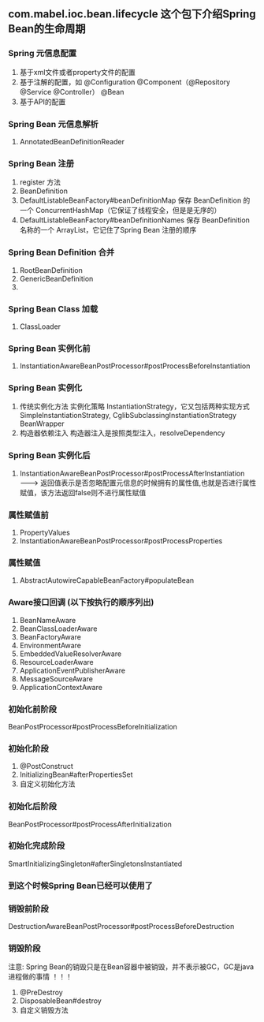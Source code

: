 ## com.mabel.ioc.bean.lifecycle 这个包下介绍Spring Bean的生命周期

### Spring 元信息配置
1. 基于xml文件或者property文件的配置
2. 基于注解的配置，如 @Configuration @Component（@Repository @Service @Controller） @Bean
3. 基于API的配置

### Spring Bean 元信息解析
1. AnnotatedBeanDefinitionReader

### Spring Bean 注册
1. register 方法
2. BeanDefinition
3. DefaultListableBeanFactory#beanDefinitionMap 保存 BeanDefinition 的一个 ConcurrentHashMap（它保证了线程安全，但是是无序的）
4. DefaultListableBeanFactory#beanDefinitionNames 保存 BeanDefinition 名称的一个 ArrayList，它记住了Spring Bean 注册的顺序

### Spring Bean Definition 合并
1. RootBeanDefinition
2. GenericBeanDefinition
3. 

### Spring Bean Class 加载
1. ClassLoader

### Spring Bean 实例化前
1. InstantiationAwareBeanPostProcessor#postProcessBeforeInstantiation
### Spring Bean 实例化
1. 传统实例化方法
实例化策略 InstantiationStrategy，它又包括两种实现方式 SimpleInstantiationStrategy, CglibSubclassingInstantiationStrategy 
BeanWrapper
2. 构造器依赖注入
构造器注入是按照类型注入，resolveDependency
### Spring Bean 实例化后
1. InstantiationAwareBeanPostProcessor#postProcessAfterInstantiation  
   ---> 返回值表示是否忽略配置元信息的时候拥有的属性值,也就是否进行属性赋值，该方法返回false则不进行属性赋值
   
### 属性赋值前
1. PropertyValues
2. InstantiationAwareBeanPostProcessor#postProcessProperties

### 属性赋值
1. AbstractAutowireCapableBeanFactory#populateBean

### Aware接口回调 (以下按执行的顺序列出)
1. BeanNameAware
2. BeanClassLoaderAware
3. BeanFactoryAware
4. EnvironmentAware
5. EmbeddedValueResolverAware
6. ResourceLoaderAware
7. ApplicationEventPublisherAware
8. MessageSourceAware
9. ApplicationContextAware

### 初始化前阶段
BeanPostProcessor#postProcessBeforeInitialization

### 初始化阶段
1. @PostConstruct
2. InitializingBean#afterPropertiesSet
3. 自定义初始化方法

### 初始化后阶段
BeanPostProcessor#postProcessAfterInitialization

### 初始化完成阶段
SmartInitializingSingleton#afterSingletonsInstantiated

### 到这个时候Spring Bean已经可以使用了

### 销毁前阶段
DestructionAwareBeanPostProcessor#postProcessBeforeDestruction

### 销毁阶段 
注意: Spring Bean的销毁只是在Bean容器中被销毁，并不表示被GC，GC是java进程做的事情 ！！！
1. @PreDestroy
2. DisposableBean#destroy
3. 自定义销毁方法

